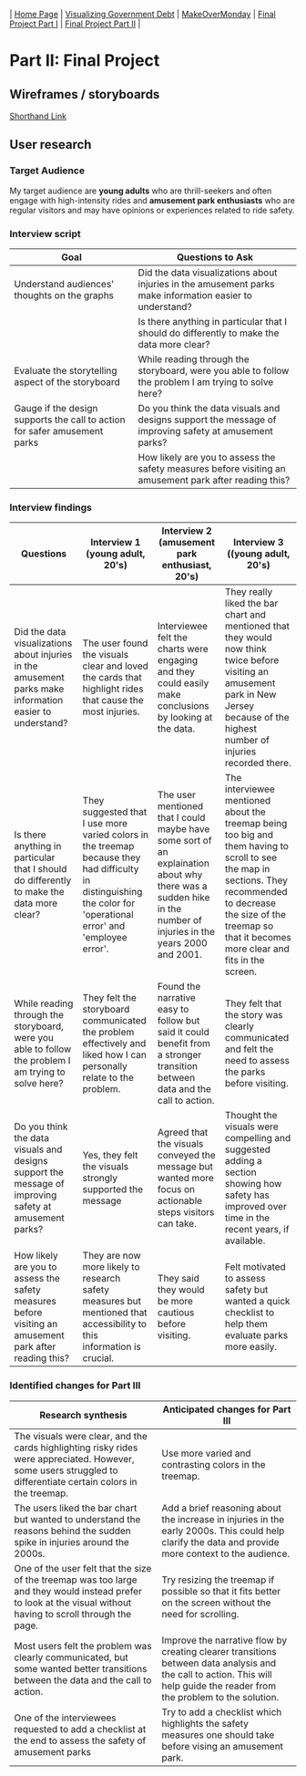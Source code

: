 | [Home Page](https://maitri-surti.github.io/maitri-surti-portfolio/) | [Visualizing Government Debt](https://maitri-surti.github.io/maitri-surti-portfolio/dataviz2) | [MakeOverMonday](https://maitri-surti.github.io/maitri-surti-portfolio/makeOverMonday) | [Final Project Part I](https://maitri-surti.github.io/maitri-surti-portfolio/final_project_MaitriSurti) | [Final Project Part II](https://maitri-surti.github.io/maitri-surti-portfolio/final_project_part2_MaitriSurti) |

# Part II: Final Project

## Wireframes / storyboards
[Shorthand Link](https://preview.shorthand.com/0IDLlkc0gsXE7KYi)

## User research 

### Target Audience
My target audience are **young adults** who are thrill-seekers and often engage with high-intensity rides and **amusement park enthusiasts** who are regular visitors and may have opinions or experiences related to ride safety. 

### Interview script
| Goal | Questions to Ask |
|------|------------------|
|Understand audiences' thoughts on the graphs|Did the data visualizations about injuries in the amusement parks make information easier to understand?|
||Is there anything in particular that I should do differently to make the data more clear?|
|Evaluate the storytelling aspect of the storyboard|While reading through the storyboard, were you able to follow the problem I am trying to solve here?|
|Gauge if the design supports the call to action for safer amusement parks|Do you think the data visuals and designs support the message of improving safety at amusement parks?|
||How likely are you to assess the safety measures before visiting an amusement park after reading this?|

### Interview findings
| Questions               | Interview 1 (young adult, 20's) | Interview 2 (amusement park enthusiast, 20's) | Interview 3 ((young adult, 20's) |
|-------------------------|--------------------------------|-------------|-------------|
| Did the data visualizations about injuries in the amusement parks make information easier to understand? |The user found the visuals clear and loved the cards that highlight rides that cause the most injuries.|Interviewee felt the charts were engaging and they could easily make conclusions by looking at the data.|They really liked the bar chart and mentioned that they would now think twice before visiting an amusement park in New Jersey because of the highest number of injuries recorded there.|
|Is there anything in particular that I should do differently to make the data more clear?|They suggested that I use more varied colors in the treemap because they had difficulty in distinguishing the color for 'operational error' and 'employee error'.|The user mentioned that I could maybe have some sort of an explaination about why there was a sudden hike in the number of injuries in the years 2000 and 2001.|The interviewee mentioned about the treemap being too big and them having to scroll to see the map in sections. They recommended to decrease the size of the treemap so that it becomes more clear and fits in the screen.|
|While reading through the storyboard, were you able to follow the problem I am trying to solve here?|They felt the storyboard communicated the problem effectively and liked how I can personally relate to the problem.|Found the narrative easy to follow but said it could benefit from a stronger transition between data and the call to action.|They felt that the story was clearly communicated and felt the need to assess the parks before visiting.|
|Do you think the data visuals and designs support the message of improving safety at amusement parks?|Yes, they felt the visuals strongly supported the message|Agreed that the visuals conveyed the message but wanted more focus on actionable steps visitors can take.|Thought the visuals were compelling and suggested adding a section showing how safety has improved over time in the recent years, if available.|
|How likely are you to assess the safety measures before visiting an amusement park after reading this?|They are now more likely to research safety measures but mentioned that accessibility to this information is crucial.|They said they would be more cautious before visiting.|Felt motivated to assess safety but wanted a quick checklist to help them evaluate parks more easily.|

### Identified changes for Part III
| Research synthesis                       | Anticipated changes for Part III                                                |
|------------------------------------------|---------------------------------------------------------------------------------|
|The visuals were clear, and the cards highlighting risky rides were appreciated. However, some users struggled to differentiate certain colors in the treemap.|Use more varied and contrasting colors in the treemap.|
|The users liked the bar chart but wanted to understand the reasons behind the sudden spike in injuries around the 2000s.|Add a brief reasoning about the increase in injuries in the early 2000s. This could help clarify the data and provide more context to the audience.|
|One of the user felt that the size of the treemap was too large and they would instead prefer to look at the visual without having to scroll through the page.|Try resizing the treemap if possible so that it fits better on the screen without the need for scrolling.|
|Most users felt the problem was clearly communicated, but some wanted better transitions between the data and the call to action.|Improve the narrative flow by creating clearer transitions between data analysis and the call to action. This will help guide the reader from the problem to the solution.|
|One of the interviewees requested to add a checklist at the end to assess the safety of amusement parks|Try to add a checklist which highlights the safety measures one should take before vising an amusement park.|
